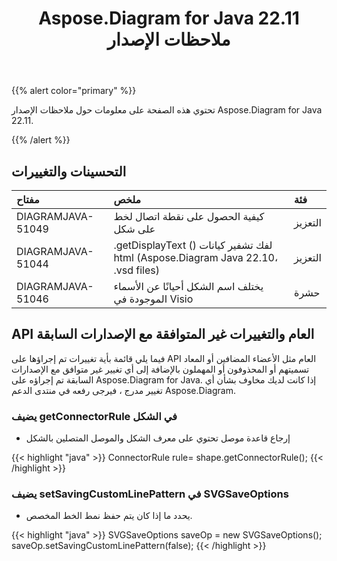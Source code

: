 ﻿---
title: Aspose.Diagram for Java 22.11 ملاحظات الإصدار
type: docs
weight: 17
url: /ar/java/aspose-diagram-for-java-22-11-release-notes/
---
{{% alert color="primary" %}}

تحتوي هذه الصفحة على معلومات حول ملاحظات الإصدار Aspose.Diagram for Java 22.11.

{{% /alert %}}
## **التحسينات والتغييرات**  ##

|**مفتاح**|**ملخص**|**فئة**|
|:- |:- |:- |
|DIAGRAMJAVA-51049|كيفية الحصول على نقطة اتصال لخط على شكل|التعزيز|
|DIAGRAMJAVA-51044|.getDisplayText () لفك تشفير كيانات html (Aspose.Diagram Java 22.10، .vsd files)|التعزيز|
|DIAGRAMJAVA-51046|يختلف اسم الشكل أحيانًا عن الأسماء الموجودة في Visio|حشرة|

## **API العام والتغييرات غير المتوافقة مع الإصدارات السابقة**
فيما يلي قائمة بأية تغييرات تم إجراؤها على API العام مثل الأعضاء المضافين أو المعاد تسميتهم أو المحذوفون أو المهملون بالإضافة إلى أي تغيير غير متوافق مع الإصدارات السابقة تم إجراؤه على Aspose.Diagram for Java. إذا كانت لديك مخاوف بشأن أي تغيير مدرج ، فيرجى رفعه في منتدى الدعم Aspose.Diagram.

### **يضيف getConnectorRule في الشكل**
- إرجاع قاعدة موصل تحتوي على معرف الشكل والموصل المتصلين بالشكل

{{< highlight "java" >}}
ConnectorRule rule= shape.getConnectorRule();
{{< /highlight >}}

### **يضيف setSavingCustomLinePattern في SVGSaveOptions**
- يحدد ما إذا كان يتم حفظ نمط الخط المخصص.

{{< highlight "java" >}}
SVGSaveOptions saveOp = new SVGSaveOptions(); 
saveOp.setSavingCustomLinePattern(false);
{{< /highlight >}}

